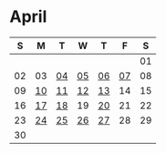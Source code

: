 # April

| S | M | T | W | T | F | S |
|---|---|---|---|---|---|---|
|   |   |   |   |   |   | 01 |
| 02 | 03 | [04](04.md) | [05](05.md) | [06](06.md) | [07](07.md) | 08 |
| 09 | [10](10.md) | [11](11.md) | [12](12.md) | [13](13.md) | 14 | 15 |
| 16 | [17](17.md) | [18](18.md) | 19 | [20](20.md) | 21 | 22 |
| 23 | [24](24.md) | [25](25.md) | [26](26.md) | [27](27.md) | 28 | 29 |
| 30 |    |    |    |    |    |    |
